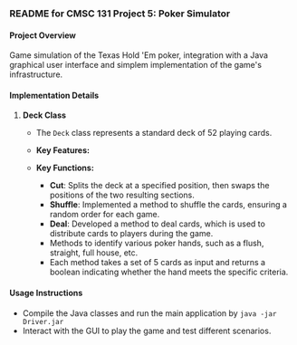 ### README for CMSC 131 Project 5: Poker Simulator

#### Project Overview
Game simulation of the Texas Hold 'Em poker, integration with a Java graphical user interface and simplem implementation of the game's infrastructure.

#### Implementation Details

1. **Deck Class**
   - The `Deck` class represents a standard deck of 52 playing cards.
   - **Key Features:**
     
   - **Key Functions:**
     - **Cut**: Splits the deck at a specified position, then swaps the positions of the two resulting sections.
     - **Shuffle**: Implemented a method to shuffle the cards, ensuring a random order for each game.
     - **Deal**: Developed a method to deal cards, which is used to distribute cards to players during the game.
     - Methods to identify various poker hands, such as a flush, straight, full house, etc.
     - Each method takes a set of 5 cards as input and returns a boolean indicating whether the hand meets the specific criteria.


#### Usage Instructions
- Compile the Java classes and run the main application by `java -jar Driver.jar`
- Interact with the GUI to play the game and test different scenarios.
